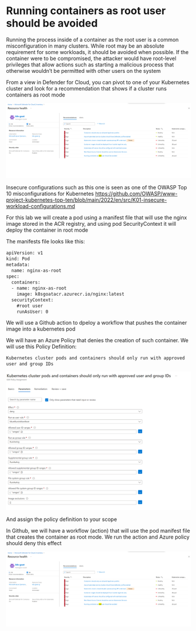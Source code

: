 # Running containers as root user should be avoided

Running the process inside of a container as the root user is a common misconfiguration in many clusters. While root may be an absolute requirement for some workloads, it should be avoided when possible. If the container were to be compromised, the attacker would have root-level privileges that allow actions such as starting a malicious process that otherwise wouldn’t be permitted with other users on the system

From a view in Defender for Cloud, you can pivot to one of your Kubernetes cluster and look for a recommendation that shows if a cluster runs containers as root mode

![container as root](/images/container-as-root.PNG)

Insecure configurations such as this one is seen as one of the OWASP Top 10 misconfigurations for Kubernetes
https://github.com/OWASP/www-project-kubernetes-top-ten/blob/main/2022/en/src/K01-insecure-workload-configurations.md

For this lab we will create a pod using a manifest file that will use the nginx image stored in the ACR registry, and using pod SecurityContext it will deploy the container in root mode

The manifests file looks like this:

```
apiVersion: v1
kind: Pod
metadata:
  name: nginx-as-root
spec:
  containers:
  - name: nginx-as-root
    image: k8sgoatacr.azurecr.io/nginx:latest
  securityContext:  
    #root user
    runAsUser: 0
```

We will use a Github action to dpeloy a workflow that pushes the container image into a kubernetes pod

We will have an Azure Policy that denies the creation of such container. We will use this Policy Definition:

```
Kubernetes cluster pods and containers should only run with approved user and group IDs
```

![azure policy as non root](/images/azure-policy-nonroot.PNG)

And assign the policy definition to your scope

In Github, we will have a workflow (action) that will use the pod manifest file that creates the container as root mode. We run the action and Azure policy should deny this effect

![container as root](/images/container-as-root.PNG)